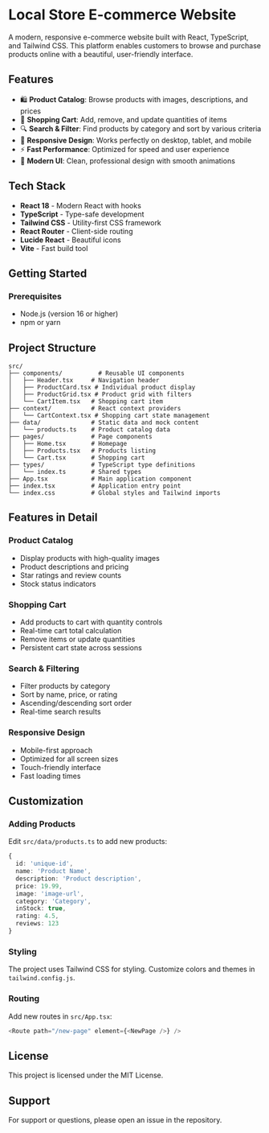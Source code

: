 # Local Store E-commerce Website

A modern, responsive e-commerce website built with React, TypeScript, and Tailwind CSS. This platform enables customers to browse and purchase products online with a beautiful, user-friendly interface.

## Features

- 🛍️ **Product Catalog**: Browse products with images, descriptions, and prices
- 🛒 **Shopping Cart**: Add, remove, and update quantities of items
- 🔍 **Search & Filter**: Find products by category and sort by various criteria
- 📱 **Responsive Design**: Works perfectly on desktop, tablet, and mobile
- ⚡ **Fast Performance**: Optimized for speed and user experience
- 🎨 **Modern UI**: Clean, professional design with smooth animations

## Tech Stack

- **React 18** - Modern React with hooks
- **TypeScript** - Type-safe development
- **Tailwind CSS** - Utility-first CSS framework
- **React Router** - Client-side routing
- **Lucide React** - Beautiful icons
- **Vite** - Fast build tool

## Getting Started

### Prerequisites

- Node.js (version 16 or higher)
- npm or yarn


## Project Structure

```
src/
├── components/          # Reusable UI components
│   ├── Header.tsx     # Navigation header
│   ├── ProductCard.tsx # Individual product display
│   ├── ProductGrid.tsx # Product grid with filters
│   └── CartItem.tsx   # Shopping cart item
├── context/           # React context providers
│   └── CartContext.tsx # Shopping cart state management
├── data/              # Static data and mock content
│   └── products.ts    # Product catalog data
├── pages/             # Page components
│   ├── Home.tsx       # Homepage
│   ├── Products.tsx   # Products listing
│   └── Cart.tsx       # Shopping cart
├── types/             # TypeScript type definitions
│   └── index.ts       # Shared types
├── App.tsx            # Main application component
├── index.tsx          # Application entry point
└── index.css          # Global styles and Tailwind imports
```

## Features in Detail

### Product Catalog
- Display products with high-quality images
- Product descriptions and pricing
- Star ratings and review counts
- Stock status indicators

### Shopping Cart
- Add products to cart with quantity controls
- Real-time cart total calculation
- Remove items or update quantities
- Persistent cart state across sessions

### Search & Filtering
- Filter products by category
- Sort by name, price, or rating
- Ascending/descending sort order
- Real-time search results

### Responsive Design
- Mobile-first approach
- Optimized for all screen sizes
- Touch-friendly interface
- Fast loading times

## Customization

### Adding Products
Edit `src/data/products.ts` to add new products:

```typescript
{
  id: 'unique-id',
  name: 'Product Name',
  description: 'Product description',
  price: 19.99,
  image: 'image-url',
  category: 'Category',
  inStock: true,
  rating: 4.5,
  reviews: 123
}
```

### Styling
The project uses Tailwind CSS for styling. Customize colors and themes in `tailwind.config.js`.

### Routing
Add new routes in `src/App.tsx`:

```typescript
<Route path="/new-page" element={<NewPage />} />
```



## License

This project is licensed under the MIT License.

## Support

For support or questions, please open an issue in the repository. 
